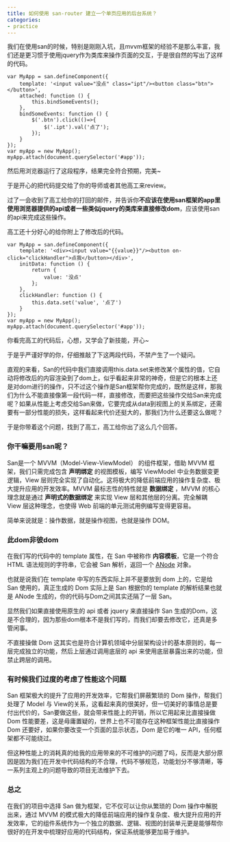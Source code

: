 ```yaml
---
title: 如何使用 san-router 建立一个单页应用的后台系统？
categories:
- practice
---
```



我们在使用san的时候，特别是刚刚入坑，且mvvm框架的经验不是那么丰富，我们还是更习惯于使用jquery作为类库来操作页面的交互，于是很自然的写出了这样的代码。

```
var MyApp = san.defineComponent({
    template: '<input value="没点" class="ipt"/><button class="btn"></button>',
    attached: function () {
        this.bindSomeEvents();
    },
    bindSomeEvents: function () {
        $('.btn').click(()=>{
            $('.ipt').val('点了');
        });
    }
});
var myApp = new MyApp();
myApp.attach(document.querySelector('#app'));
```

然后用浏览器运行了这段程序，结果完全符合预期，完美~

于是开心的把代码提交给了你的导师或者其他高工来review。

过了一会收到了高工给你的打回的邮件，并告诉你**不应该在使用san框架的app里使用浏览器提供的api或者一些类似jquery的类库来直接修改dom**，应该使用san的api来完成这些操作。

高工还十分好心的给你附上了修改后的代码。

```
var MyApp = san.defineComponent({
    template: '<div><input value="{{value}}"/><button on-click="clickHandler">点我</button></div>',
    initData: function () {
        return {
            value: '没点'
        };
    },
    clickHandler: function () {
        this.data.set('value', '点了')
    }
});
var myApp = new MyApp();
myApp.attach(document.querySelector('#app'));
```

你看完高工的代码后，心想，又学会了新技能，开心~

于是乎严谨好学的你，仔细推敲了下这两段代码，不禁产生了一个疑问。

直观的来看，San的代码中我们直接调用this.data.set来修改某个属性的值，它自动将修改后的内容渲染到了dom上，似乎看起来非常的神奇，但是它的根本上还是对dom进行的操作，只不过这个操作是San框架帮你完成的，既然是这样，那我们为什么不能直接像第一段代码一样，直接修改，而要把这些操作交给San来完成呢？如果从性能上考虑交给San来做，它要完成从data到视图上的关系绑定，还需要有一部分性能的损失，这样看起来代价还挺大的，那我们为什么还要这么做呢？

于是你带着这个问题，找到了高工，高工给你出了这么几个回答。

### 你干嘛要用san呢？

San是一个 MVVM（Model-View-ViewModel） 的组件框架，借助 MVVM 框架，我们只需完成包含 **声明绑定** 的视图模板，编写 ViewModel 中业务数据变更逻辑，View 层则完全实现了自动化。这将极大的降低前端应用的操作复杂度、极大提升应用的开发效率。MVVM 最标志性的特性就是 **数据绑定** ，MVVM 的核心理念就是通过 **声明式的数据绑定** 来实现 View 层和其他层的分离。完全解耦 View 层这种理念，也使得 Web 前端的单元测试用例编写变得更容易。

简单来说就是：操作数据，就是操作视图，也就是操作 DOM。

### 此dom非彼dom

在我们写的代码中的 template 属性，在 San 中被称作 **内容模板**，它是一个符合 HTML 语法规则的字符串，它会被 San 解析，返回一个 [ANode](https://github.com/ecomfe/san/blob/master/doc/anode.md) 对象。

也就是说我们在 template 中写的东西实际上并不是要放到 dom 上的，它是给 San 使用的，真正生成的 Dom 实际上是 San 根据你的 template 的解析结果也就是 ANode 生成的，你的代码与Dom之间其实还隔了一层 San。

显然我们如果直接使用原生的 api 或者 jquery 来直接操作 San 生成的Dom，这是不合理的，因为那些dom根本不是我们写的，而我们却要去修改它，还真是多管闲事。

不直接操做 Dom 这其实也是符合计算机领域中分层架构设计的基本原则的，每一层完成独立的功能，然后上层通过调用底层的 api 来使用底层暴露出来的功能，但禁止跨层的调用。

### 有时候我们过度的考虑了性能这个问题

San 框架极大的提升了应用的开发效率，它帮我们屏蔽繁琐的 Dom 操作，帮我们处理了 Model 与 View的关系，这看起来真的很美好，但一切美好的事情总是要付出代价的，San要做这些，就会带来性能上的开销，所以它用起来比直接操做 Dom 性能要差，这是毋庸置疑的，世界上也不可能存在这种框架性能比直接操作 Dom 还要好，如果你要改变一个页面的显示状态，Dom 是它的唯一 API，任何框架都不可能绕过。

但这种性能上的消耗真的给我的应用带来的不可维护的问题了吗，反而是大部分原因是因为我们在开发中代码结构的不合理，代码不够规范，功能划分不够清晰，等一系列主观上的问题导致的项目无法维护下去。

### 总之

在我们的项目中选择 San 做为框架，它不仅可以让你从繁琐的 Dom 操作中解脱出来，通过 MVVM 的模式极大的降低前端应用的操作复杂度、极大提升应用的开发效率，它的组件系统作为一个独立的数据、逻辑、视图的封装单元更是能够帮你很好的在开发中梳理好应用的代码结构，保证系统能够更加易于维护。


